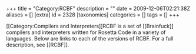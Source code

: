 +++
title = "Category:RCBF"
description = ""
date = 2009-12-06T02:21:38Z
aliases = []
[extra]
id = 2328
[taxonomies]
categories = []
tags = []
+++

[[Category:Compilers and Interpreters]]RCBF is a set of [[Brainfuck]] compilers and interpreters written for Rosetta Code in a variety of languages. Below are links to each of the versions of RCBF.  For a full description, see [[RCBF]].
